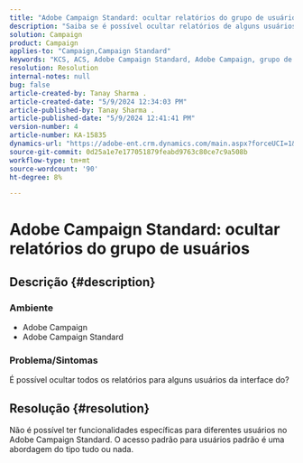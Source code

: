 ```yaml
---
title: "Adobe Campaign Standard: ocultar relatórios do grupo de usuários"
description: "Saiba se é possível ocultar relatórios de alguns usuários no Adobe Campaign Standard."
solution: Campaign
product: Campaign
applies-to: "Campaign,Campaign Standard"
keywords: "KCS, ACS, Adobe Campaign Standard, Adobe Campaign, grupo de usuários, ocultar relatórios, perguntas frequentes"
resolution: Resolution
internal-notes: null
bug: false
article-created-by: Tanay Sharma .
article-created-date: "5/9/2024 12:34:03 PM"
article-published-by: Tanay Sharma .
article-published-date: "5/9/2024 12:41:41 PM"
version-number: 4
article-number: KA-15835
dynamics-url: "https://adobe-ent.crm.dynamics.com/main.aspx?forceUCI=1&pagetype=entityrecord&etn=knowledgearticle&id=1108b866-000e-ef11-9f89-000d3a345e57"
source-git-commit: 0d25a1e7e177051879feabd9763c80ce7c9a508b
workflow-type: tm+mt
source-wordcount: '90'
ht-degree: 8%

---
```


# Adobe Campaign Standard: ocultar relatórios do grupo de usuários

## Descrição {#description}


### Ambiente

- Adobe Campaign
- Adobe Campaign Standard


### Problema/Sintomas

É possível ocultar todos os relatórios para alguns usuários da interface do?


## Resolução {#resolution}


Não é possível ter funcionalidades específicas para diferentes usuários no Adobe Campaign Standard. O acesso padrão para usuários padrão é uma abordagem do tipo tudo ou nada.
